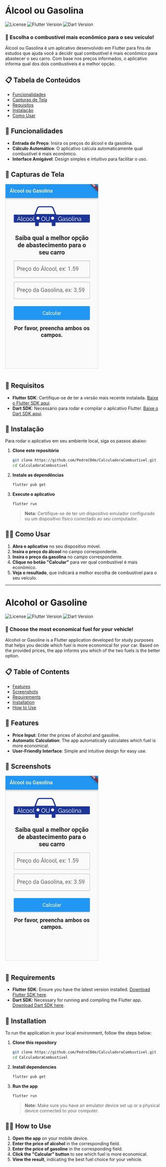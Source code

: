 # Álcool ou Gasolina

![License](https://img.shields.io/badge/license-MIT-blue.svg)
![Flutter Version](https://img.shields.io/badge/Flutter-3.10.5-blue)
![Dart Version](https://img.shields.io/badge/Dart-3.0.7-blue)

### 🚗 Escolha o combustível mais econômico para o seu veículo!

Álcool ou Gasolina é um aplicativo desenvolvido em Flutter para fins de estudos que ajuda você a decidir qual combustível é mais econômico para abastecer o seu carro. Com base nos preços informados, o aplicativo informa qual dos dois combustíveis é a melhor opção.

## 📋 Tabela de Conteúdos

- [Funcionalidades](#funcionalidades)
- [Capturas de Tela](#capturas-de-tela)
- [Requisitos](#requisitos)
- [Instalação](#instalação)
- [Como Usar](#como-usar)

## 📜 Funcionalidades

- **Entrada de Preço**: Insira os preços do álcool e da gasolina.
- **Cálculo Automático**: O aplicativo calcula automaticamente qual combustível é mais econômico.
- **Interface Amigável**: Design simples e intuitivo para facilitar o uso.

## 📸 Capturas de Tela

<img src="images/screenshot.jpeg" alt="Screenshot do aplicativo" width="300" style="border: 1px solid #ddd; margin-bottom: 10px;"/>

## 🔧 Requisitos

- **Flutter SDK**: Certifique-se de ter a versão mais recente instalada. [Baixe o Flutter SDK aqui](https://flutter.dev/docs/get-started/install).
- **Dart SDK**: Necessário para rodar e compilar o aplicativo Flutter. [Baixe o Dart SDK aqui](https://dart.dev/get-dart).

## 🚀 Instalação

Para rodar o aplicativo em seu ambiente local, siga os passos abaixo:

1. **Clone este repositório**

   ```bash
   git clone https://github.com/PedroC0de/CalculadoraCombustivel.git
   cd CalculadoraCombustivel
   ```

2. **Instale as dependências**

   ```bash
   flutter pub get
   ```

3. **Execute o aplicativo**

   ```bash
   flutter run
   ```

   > **Nota:** Certifique-se de ter um dispositivo emulador configurado ou um dispositivo físico conectado ao seu computador.

## 🧑‍🏫 Como Usar

1. **Abra o aplicativo** no seu dispositivo móvel.
2. **Insira o preço do álcool** no campo correspondente.
3. **Insira o preço da gasolina** no campo correspondente.
4. **Clique no botão "Calcular"** para ver qual combustível é mais econômico.
5. **Veja o resultado**, que indicará a melhor escolha de combustível para o seu veículo.

---

# Alcohol or Gasoline

![License](https://img.shields.io/badge/license-MIT-blue.svg)
![Flutter Version](https://img.shields.io/badge/Flutter-3.10.5-blue)
![Dart Version](https://img.shields.io/badge/Dart-3.0.7-blue)

### 🚗 Choose the most economical fuel for your vehicle!

Alcohol or Gasoline is a Flutter application developed for study purposes that helps you decide which fuel is more economical for your car. Based on the provided prices, the app informs you which of the two fuels is the better option.

## 📋 Table of Contents

- [Features](#features)
- [Screenshots](#screenshots)
- [Requirements](#requirements)
- [Installation](#installation)
- [How to Use](#how-to-use)

## 📜 Features

- **Price Input**: Enter the prices of alcohol and gasoline.
- **Automatic Calculation**: The app automatically calculates which fuel is more economical.
- **User-Friendly Interface**: Simple and intuitive design for easy use.

## 📸 Screenshots

<img src="images/screenshot.jpeg" alt="App Screenshot" width="300" style="border: 1px solid #ddd; margin-bottom: 10px;"/>

## 🔧 Requirements

- **Flutter SDK**: Ensure you have the latest version installed. [Download Flutter SDK here](https://flutter.dev/docs/get-started/install).
- **Dart SDK**: Necessary for running and compiling the Flutter app. [Download Dart SDK here](https://dart.dev/get-dart).

## 🚀 Installation

To run the application in your local environment, follow the steps below:

1. **Clone this repository**

   ```bash
   git clone https://github.com/PedroC0de/CalculadoraCombustivel.git
   cd CalculadoraCombustivel
   ```

2. **Install dependencies**

   ```bash
   flutter pub get
   ```

3. **Run the app**

   ```bash
   flutter run
   ```

   > **Note:** Make sure you have an emulator device set up or a physical device connected to your computer.

## 🧑‍🏫 How to Use

1. **Open the app** on your mobile device.
2. **Enter the price of alcohol** in the corresponding field.
3. **Enter the price of gasoline** in the corresponding field.
4. **Click the "Calcular" button** to see which fuel is more economical.
5. **View the result**, indicating the best fuel choice for your vehicle.

